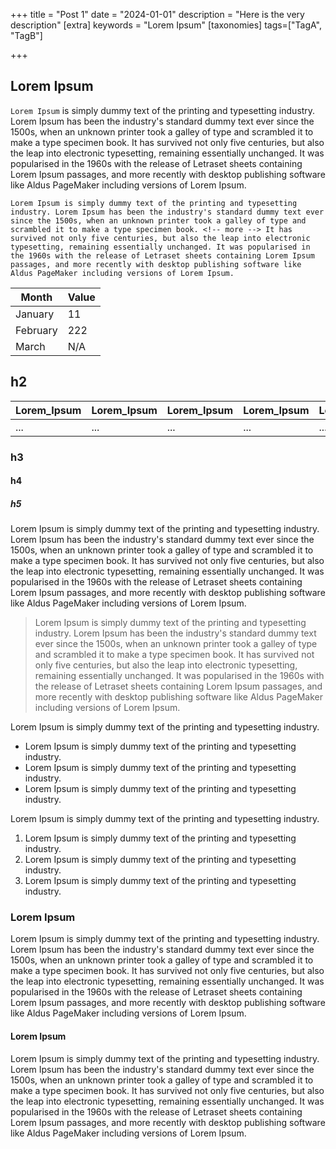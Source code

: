 +++
title = "Post 1"
date = "2024-01-01"
description = "Here is the very description"
[extra]
keywords = "Lorem Ipsum"
[taxonomies]
tags=["TagA", "TagB"]

+++

## Lorem Ipsum

`Lorem Ipsum` is simply dummy text of the printing and typesetting industry. Lorem Ipsum has been the industry's standard dummy text ever since the 1500s, when an unknown printer took a galley of type and scrambled it to make a type specimen book. <!-- more --> It has survived not only five centuries, but also the leap into electronic typesetting, remaining essentially unchanged. It was popularised in the 1960s with the release of Letraset sheets containing Lorem Ipsum passages, and more recently with desktop publishing software like Aldus PageMaker including versions of Lorem Ipsum.

```
Lorem Ipsum is simply dummy text of the printing and typesetting industry. Lorem Ipsum has been the industry's standard dummy text ever since the 1500s, when an unknown printer took a galley of type and scrambled it to make a type specimen book. <!-- more --> It has survived not only five centuries, but also the leap into electronic typesetting, remaining essentially unchanged. It was popularised in the 1960s with the release of Letraset sheets containing Lorem Ipsum passages, and more recently with desktop publishing software like Aldus PageMaker including versions of Lorem Ipsum.
```

| Month    | Value |
| -------- | ----- |
| January  | 11    |
| February | 222   |
| March    | N/A   |

## h2

| Lorem_Ipsum | Lorem_Ipsum | Lorem_Ipsum | Lorem_Ipsum | Lorem_Ipsum | Lorem_Ipsum | Lorem_Ipsum | Lorem_Ipsum | Lorem_Ipsum | Lorem_Ipsum |
| -- | -- | -- | -- | -- | -- | -- | -- | -- | -- |
| ... | ... | ... | ... | ... | ... | ... | ... | ... | ... |

### h3

#### h4

##### h5

Lorem Ipsum is simply dummy text of the printing and typesetting industry. Lorem Ipsum has been the industry's standard dummy text ever since the 1500s, when an unknown printer took a galley of type and scrambled it to make a type specimen book. <!-- more --> It has survived not only five centuries, but also the leap into electronic typesetting, remaining essentially unchanged. It was popularised in the 1960s with the release of Letraset sheets containing Lorem Ipsum passages, and more recently with desktop publishing software like Aldus PageMaker including versions of Lorem Ipsum.

> Lorem Ipsum is simply dummy text of the printing and typesetting industry. Lorem Ipsum has been the industry's standard dummy text ever since the 1500s, when an unknown printer took a galley of type and scrambled it to make a type specimen book. <!-- more --> It has survived not only five centuries, but also the leap into electronic typesetting, remaining essentially unchanged. It was popularised in the 1960s with the release of Letraset sheets containing Lorem Ipsum passages, and more recently with desktop publishing software like Aldus PageMaker including versions of Lorem Ipsum.

Lorem Ipsum is simply dummy text of the printing and typesetting industry.

- Lorem Ipsum is simply dummy text of the printing and typesetting industry.
- Lorem Ipsum is simply dummy text of the printing and typesetting industry.
- Lorem Ipsum is simply dummy text of the printing and typesetting industry.

Lorem Ipsum is simply dummy text of the printing and typesetting industry.

1. Lorem Ipsum is simply dummy text of the printing and typesetting industry.
2. Lorem Ipsum is simply dummy text of the printing and typesetting industry.
3. Lorem Ipsum is simply dummy text of the printing and typesetting industry.

### Lorem Ipsum

Lorem Ipsum is simply dummy text of the printing and typesetting industry. Lorem Ipsum has been the industry's standard dummy text ever since the 1500s, when an unknown printer took a galley of type and scrambled it to make a type specimen book. <!-- more --> It has survived not only five centuries, but also the leap into electronic typesetting, remaining essentially unchanged. It was popularised in the 1960s with the release of Letraset sheets containing Lorem Ipsum passages, and more recently with desktop publishing software like Aldus PageMaker including versions of Lorem Ipsum.

#### Lorem Ipsum

Lorem Ipsum is simply dummy text of the printing and typesetting industry. Lorem Ipsum has been the industry's standard dummy text ever since the 1500s, when an unknown printer took a galley of type and scrambled it to make a type specimen book. <!-- more --> It has survived not only five centuries, but also the leap into electronic typesetting, remaining essentially unchanged. It was popularised in the 1960s with the release of Letraset sheets containing Lorem Ipsum passages, and more recently with desktop publishing software like Aldus PageMaker including versions of Lorem Ipsum.
